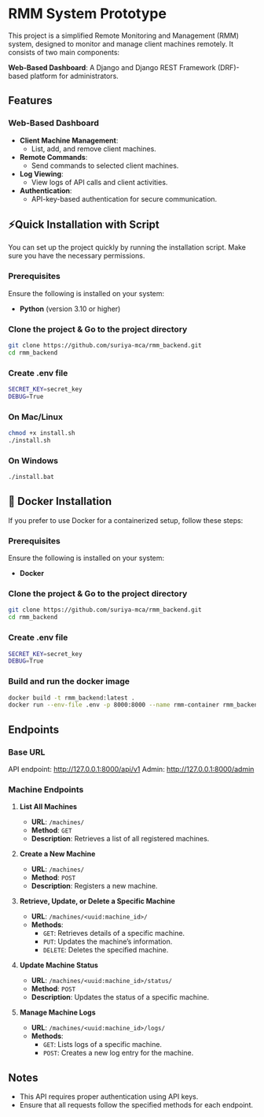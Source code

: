 # RMM System Prototype

This project is a simplified Remote Monitoring and Management (RMM) system, designed to monitor and manage client machines remotely. It consists of two main components:

**Web-Based Dashboard**: A Django and Django REST Framework (DRF)-based platform for administrators.


## Features

### Web-Based Dashboard
- **Client Machine Management**:
  - List, add, and remove client machines.
- **Remote Commands**:
  - Send commands to selected client machines.
- **Log Viewing**:
  - View logs of API calls and client activities.
- **Authentication**:
  - API-key-based authentication for secure communication.


##  ⚡Quick Installation with Script

You can set up the project quickly by running the installation script. Make sure you have the necessary permissions.

### Prerequisites

Ensure the following is installed on your system:

- **Python** (version 3.10 or higher)

### Clone the project & Go to the project directory

```bash
git clone https://github.com/suriya-mca/rmm_backend.git
cd rmm_backend
```

### Create .env file

```bash
SECRET_KEY=secret_key
DEBUG=True
```

### On Mac/Linux

```bash
chmod +x install.sh
./install.sh
```

### On Windows

```bash
./install.bat
```

## 🐋 Docker Installation

If you prefer to use Docker for a containerized setup, follow these steps:

### Prerequisites

Ensure the following is installed on your system:

- **Docker**

### Clone the project & Go to the project directory

```bash
git clone https://github.com/suriya-mca/rmm_backend.git
cd rmm_backend
```

### Create .env file

```bash
SECRET_KEY=secret_key
DEBUG=True
```

### Build and run the docker image

```bash
docker build -t rmm_backend:latest .
docker run --env-file .env -p 8000:8000 --name rmm-container rmm_backend:latest
```

## Endpoints

### Base URL

API endpoint: http://127.0.0.1:8000/api/v1
Admin: http://127.0.0.1:8000/admin

### Machine Endpoints

1. **List All Machines**
   - **URL**: `/machines/`
   - **Method**: `GET`
   - **Description**: Retrieves a list of all registered machines.

2. **Create a New Machine**
   - **URL**: `/machines/`
   - **Method**: `POST`
   - **Description**: Registers a new machine.

3. **Retrieve, Update, or Delete a Specific Machine**
   - **URL**: `/machines/<uuid:machine_id>/`
   - **Methods**: 
     - `GET`: Retrieves details of a specific machine.
     - `PUT`: Updates the machine’s information.
     - `DELETE`: Deletes the specified machine.

4. **Update Machine Status**
   - **URL**: `/machines/<uuid:machine_id>/status/`
   - **Method**: `POST`
   - **Description**: Updates the status of a specific machine.

5. **Manage Machine Logs**
   - **URL**: `/machines/<uuid:machine_id>/logs/`
   - **Methods**:
     - `GET`: Lists logs of a specific machine.
     - `POST`: Creates a new log entry for the machine.


## Notes

- This API requires proper authentication using API keys.
- Ensure that all requests follow the specified methods for each endpoint.